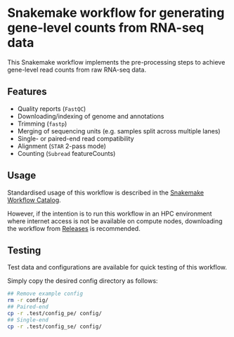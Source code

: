 # Snakemake workflow for generating gene-level counts from RNA-seq data

This Snakemake workflow implements the pre-processing steps to achieve gene-level read counts from raw RNA-seq data.

## Features

- Quality reports (`FastQC`)
- Downloading/indexing of genome and annotations
- Trimming (`fastp`)
- Merging of sequencing units (e.g. samples split across multiple lanes)
- Single- or paired-end read compatibility
- Alignment (`STAR` 2-pass mode)
- Counting (`Subread` featureCounts)

## Usage

Standardised usage of this workflow is described in the [Snakemake Workflow Catalog](https://snakemake.github.io/snakemake-workflow-catalog/?usage=baerlachlan/smk-rnaseq-de-counts).

However, if the intention is to run this workflow in an HPC environment where internet access is not be available on compute nodes, downloading the workflow from [Releases](https://github.com/baerlachlan/smk-rnaseq-de-counts/releases) is recommended.


## Testing

Test data and configurations are available for quick testing of this workflow.

Simply copy the desired config directory as follows:

```bash
## Remove example config
rm -r config/
## Paired-end
cp -r .test/config_pe/ config/
## Single-end
cp -r .test/config_se/ config/
```

